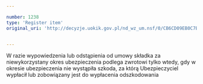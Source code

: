 ```yaml
---

number: 1238
type: 'Register item'
original_uri: 'http://decyzje.uokik.gov.pl/nd_wz_um.nsf/0/CB6CD09EB0C7B629C125739A002792CB?OpenDocument'


---
```


W razie wypowiedzenia lub odstąpienia od umowy składka za niewykorzystany okres ubezpieczenia podlega zwrotowi tylko wtedy, gdy w okresie ubezpieczenia nie wystąpiła szkoda, za którą Ubezpieczyciel wypłacił lub zobowiązany jest do wypłacenia odszkodowania
